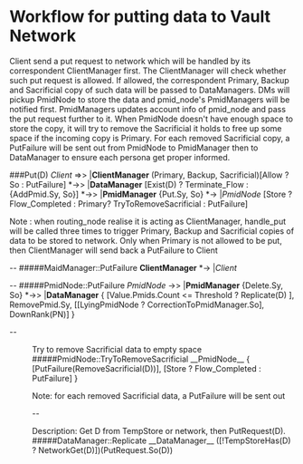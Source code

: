 # Workflow for putting data to Vault Network
Client send a put request to network which will be handled by its correspondent ClientManager first.
The ClientManager will check whether such put request is allowed.
If allowed, the correspondent Primary, Backup and Sacrificial copy of such data will be passed to DataManagers.
DMs will pickup PmidNode to store the data and pmid_node's PmidManagers will be notified first.
PmidManagers updates account info of pmid_node and pass the put request further to it.
When PmidNode doesn't have enough space to store the copy, it will try to remove the Sacrificial it holds to free up some space if the incoming copy is Primary.
For each removed Sacrificial copy, a PutFailure will be sent out from PmidNode to PmidManager then to DataManager to ensure each persona get proper informed.


###Put(D)
_Client_   =>> |__ClientManager__ (Primary, Backup, Sacrificial)[Allow ? So : PutFailure]
          *->> |__DataManager__  [Exist(D) ? Terminate_Flow : {AddPmid.Sy, So}]
          *->> |__PmidManager__ {Put.Sy, So}
          *->  |_PmidNode_ [Store ? Flow_Completed : Primary? TryToRemoveSacrificial : PutFailure]

Note : when routing_node realise it is acting as ClientManager, handle_put will be called three times to trigger Primary, Backup and Sacrificial copies of data to be stored to network.
Only when Primary is not allowed to be put, then ClientManager will send back a PutFailure to Client

--
#####MaidManager::PutFailure
__ClientManager__ *-> |_Client_

--
#####PmidNode::PutFailure
_PmidNode_ ->> |__PmidManager__ {Delete.Sy, So}
          *->> |__DataManager__ { [Value.Pmids.Count <= Threshold ? Replicate(D) ],
                                  RemovePmid.Sy,
                                  [[LyingPmidNode ? CorrectionToPmidManager.So], DownRank(PN)] }

--
<dd>Try to remove Sacrificial data to empty space</ddt>
#####PmidNode::TryToRemoveSacrificial
__PmidNode__ { [PutFailure(RemoveSacrificial(D))], [Store ? Flow_Completed : PutFailure] }

Note: for each removed Sacrificial data, a PutFailure will be sent out

--
<dd>Description: Get D from TempStore or network, then PutRequest(D).</ddt>
#####DataManager::Replicate
__DataManager__ ([!TempStoreHas(D) ? NetworkGet(D)])(PutRequest.So(D))






